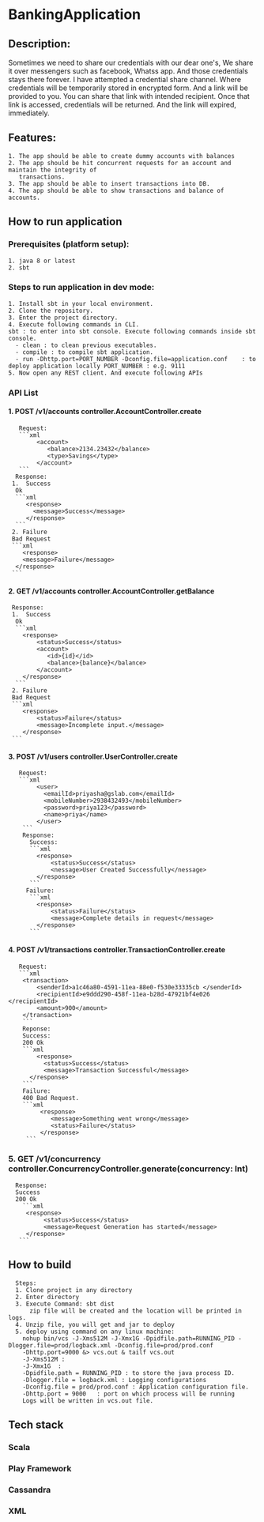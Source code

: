 # BankingApplication

## Description: 
Sometimes we need to share our credentials with our dear one's, We share it over messengers such as facebook, Whatss app. And those credentials stays there forever. I have attempted a credential share channel. Where credentials will be temporarily stored in encrypted form. And a link will be provided to you. You can share that link with intended recipient. Once that link is accessed, credentials will be returned. And the link will expired, immediately.

## Features: 
    1. The app should be able to create dummy accounts with balances
    2. The app should be hit concurrent requests for an account and maintain the integrity of
       transactions.
    3. The app should be able to insert transactions into DB.
    4. The app should be able to show transactions and balance of accounts.
 
    
## How to run application
### Prerequisites (platform setup): 
    1. java 8 or latest
    2. sbt 
### Steps to run application in dev mode: 
    1. Install sbt in your local environment. 
    2. Clone the repository.
    3. Enter the project directory.
    4. Execute following commands in CLI.
    sbt : to enter into sbt console. Execute following commands inside sbt console.
      - clean : to clean previous executables. 
      - compile : to compile sbt application.
      - run -Dhttp.port=PORT_NUMBER -Dconfig.file=application.conf    : to deploy application locally PORT_NUMBER : e.g. 9111
    5. Now open any REST client. And execute following APIs
### API List
####  1. POST /v1/accounts      controller.AccountController.create
       Request: 
       ```xml
            <account>
               <balance>2134.23432</balance>
               <type>Savings</type>
            </account>
       ```
      Response: 
     1.  Success
      Ok
      ```xml 
         <response>
           <message>Success</message>
         </response>
      ```
     2. Failure
     Bad Request 
     ```xml
        <response>
        <message>Failure</message>
      </response>
     ```
####  2. GET /v1/accounts       controller.AccountController.getBalance
     Response: 
     1.  Success
      Ok
      ```xml 
        <response>
            <status>Success</status>
            <account>
               <id>{id}</id>
               <balance>{balance}</balance>
            </account>
        </response>
      ```
     2. Failure
     Bad Request 
     ```xml
        <response>
            <status>Failure</status>
            <message>Incomplete input.</message>
        </response>
     ```
####  3. POST /v1/users      controller.UserController.create
       Request: 
       ```xml
            <user>
              <emailId>priyasha@gslab.com</emailId>
              <mobileNumber>2938432493</mobileNumber>
              <password>priya123</password>
              <name>priya</name>
            </user>
        ```
        Response: 
          Success:
          ```xml
            <response>
                <status>Success</status> 
                <nessage>User Created Successfully</nessage>
            </response>
          ```
         Failure: 
          ```xml
            <response>
                <status>Failure</status> 
                <message>Complete details in request</message>
            </response>
          ```
####  4. POST /v1/transactions  controller.TransactionController.create
       Request: 
       ```xml 
        <transaction>
            <senderId>a1c46a80-4591-11ea-88e0-f530e33335cb </senderId>
            <recipientId>e9ddd290-458f-11ea-b28d-47921bf4e026 </recipientId>
            <amount>900</amount>
        </transaction>
        ```
        Reponse: 
        Success:
        200 Ok
        ```xml
            <response>
              <status>Success</status> 
              <message>Transaction Successful</message>
          </response>
        ``` 
        Failure: 
        400 Bad Request.
        ```xml
             <response>
                <message>Something went wrong</message> 
                <status>Failure</status>
             </response>
         ``` 
            
### 5. GET /v1/concurrency    controller.ConcurrencyController.generate(concurrency: Int)
      Response:
      Success
      200 Ok
        ```xml
         <response>
              <status>Success</status>
              <message>Request Generation has started</message>
         </response>
       ```
       

## How to build
      Steps: 
      1. Clone project in any directory 
      2. Enter directory 
      3. Execute Command: sbt dist 
          zip file will be created and the location will be printed in logs.
      4. Unzip file, you will get and jar to deploy
      5. deploy using command on any linux machine:  
        nohup bin/vcs -J-Xms512M -J-Xmx1G -Dpidfile.path=RUNNING_PID -Dlogger.file=prod/logback.xml -Dconfig.file=prod/prod.conf 
        -Dhttp.port=9000 &> vcs.out & tailf vcs.out
        -J-Xms512M :
        -J-Xmx1G  :
        -Dpidfile.path = RUNNING_PID : to store the java process ID.
        -Dlogger.file = logback.xml : Logging configurations 
        -Dconfig.file = prod/prod.conf : Application configuration file.
        -Dhttp.port = 9000   : port on which process will be running
        Logs will be written in vcs.out file.
           
##  Tech stack
### Scala 
### Play Framework
### Cassandra
### XML
